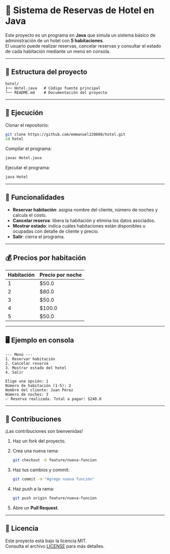 # 🏨 Sistema de Reservas de Hotel en Java

Este proyecto es un programa en **Java** que simula un sistema básico de administración de un hotel con **5 habitaciones**.  
El usuario puede realizar reservas, cancelar reservas y consultar el estado de cada habitación mediante un menú en consola.

---

## 📂 Estructura del proyecto

```
hotel/
├── Hotel.java   # Código fuente principal
└── README.md    # Documentación del proyecto
```

---

## 🚀 Ejecución

Clonar el repositorio:

```bash
git clone https://github.com/emmanuel220608/hotel.git
cd hotel
```

Compilar el programa:

```bash
javac Hotel.java
```

Ejecutar el programa:

```bash
java Hotel
```

---

## 📌 Funcionalidades

- **Reservar habitación**: asigna nombre del cliente, número de noches y calcula el costo.  
- **Cancelar reserva**: libera la habitación y elimina los datos asociados.  
- **Mostrar estado**: indica cuáles habitaciones están disponibles u ocupadas con detalle de cliente y precio.  
- **Salir**: cierra el programa.  

---

## 💰 Precios por habitación

| Habitación | Precio por noche |
|------------|------------------|
| 1          | $50.0            |
| 2          | $80.0            |
| 3          | $50.0            |
| 4          | $100.0           |
| 5          | $50.0            |

---

## 🖥️ Ejemplo en consola

```
--- Menú ---
1. Reservar habitación
2. Cancelar reserva
3. Mostrar estado del hotel
4. Salir

Elige una opción: 1
Número de habitación (1-5): 2
Nombre del cliente: Juan Pérez
Número de noches: 3
✅ Reserva realizada. Total a pagar: $240.0
```

---

## 🤝 Contribuciones

¡Las contribuciones son bienvenidas!  

1. Haz un fork del proyecto.  
2. Crea una nueva rama:  

   ```bash
   git checkout -b feature/nueva-funcion
   ```

3. Haz tus cambios y commit:  

   ```bash
   git commit -m "Agrego nueva función"
   ```

4. Haz push a la rama:  

   ```bash
   git push origin feature/nueva-funcion
   ```

5. Abre un **Pull Request**.  

---

## 📄 Licencia

Este proyecto está bajo la licencia MIT.  
Consulta el archivo [LICENSE](LICENSE) para más detalles.
